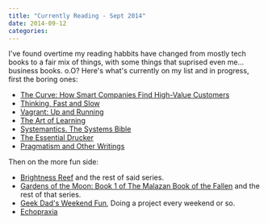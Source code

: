 ```yaml
---
title: "Currently Reading - Sept 2014"
date: 2014-09-12
categories: 
---
```


I've found overtime my reading habbits have changed from mostly tech books to a fair mix of things, with some things that suprised even me... business books. o.O? Here's what's currently on my list and in progress, first the boring ones:

- [The Curve: How Smart Companies Find High-Value Customers](http://www.amazon.com/Curve-Freeloaders-Superfans-Future-Business-ebook/dp/B00C5R7B6W/ref=sr_1_1_bnp_1_kin?ie=UTF8&qid=1410211612&sr=8-1&keywords=the+curve+how+smart+companies+find+high+value)
- [Thinking, Fast and Slow](http://www.amazon.com/Thinking-Fast-Slow-Daniel-Kahneman-ebook/dp/B00555X8OA/ref=sr_1_1_bnp_1_kin?ie=UTF8&qid=1410211622&sr=8-1&keywords=thinking+fast+and+slow)
- [Vagrant: Up and Running](http://www.amazon.com/Vagrant-Up-Running-Mitchell-Hashimoto-ebook/dp/B00D3VH4IO)
- [The Art of Learning](http://www.amazon.com/Art-Learning-Journey-Pursuit-Excellence-ebook/dp/B000QCQ970/ref=sr_1_1?s=digital-text&ie=UTF8&qid=1410546893&sr=1-1&keywords=the+art+of+learning)
- [Systemantics. The Systems Bible](http://www.amazon.com/SYSTEMANTICS-SYSTEMS-BIBLE-John-Gall-ebook/dp/B00AK1BIDM/ref=sr_1_1?s=digital-text&ie=UTF8&qid=1410546946&sr=1-1&keywords=systemantics)
- [The Essential Drucker](http://www.amazon.com/Essential-Drucker-Collins-Business-Essentials-ebook/dp/B000FC11LK/ref=sr_1_1?s=digital-text&ie=UTF8&qid=1410546958&sr=1-1&keywords=essential+drucker)
- [Pragmatism and Other Writings](http://www.amazon.com/Pragmatism-Other-Writings-Penguin-Classics/dp/0140437355/ref=sr_1_1?ie=UTF8&qid=undefined&sr=8-1&keywords=pragmatism+and+other+essays)

Then on the more fun side:
- [Brightness Reef](http://www.amazon.com/Brightness-Reef-Uplift-Trilogy-Book/dp/0553573306/ref=la_B000APAXV6_1_7?s=books&ie=UTF8&qid=1410547103&sr=1-7) and the rest of said series.
- [Gardens of the Moon: Book 1 of The Malazan Book of the Fallen](http://www.amazon.com/Gardens-Moon-Book-Malazan-Fallen-ebook/dp/B002KYHZLQ/ref=tmm_kin_swatch_0?_encoding=UTF8&sr=1-3-fkmr0&qid=1410547192) and the rest of that series.
- [Geek Dad's Weekend Fun](http://www.amazon.com/Geek-Dads-Guide-Weekend-Fun-ebook/dp/B004RKXO16/ref=sr_1_2?s=digital-text&ie=UTF8&qid=1410547255&sr=1-2&keywords=geek+dad), Doing a project every weekend or so.
- [Echopraxia](http://www.amazon.com/Echopraxia-Peter-Watts-ebook/dp/B00IHCBDJ0/ref=tmm_kin_swatch_0?_encoding=UTF8&sr=&qid=)